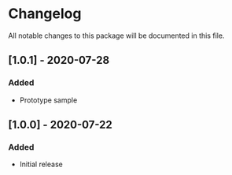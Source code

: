 # Changelog
All notable changes to this package will be documented in this file.

## [1.0.1] - 2020-07-28
### Added
- Prototype sample

## [1.0.0] - 2020-07-22
### Added
- Initial release